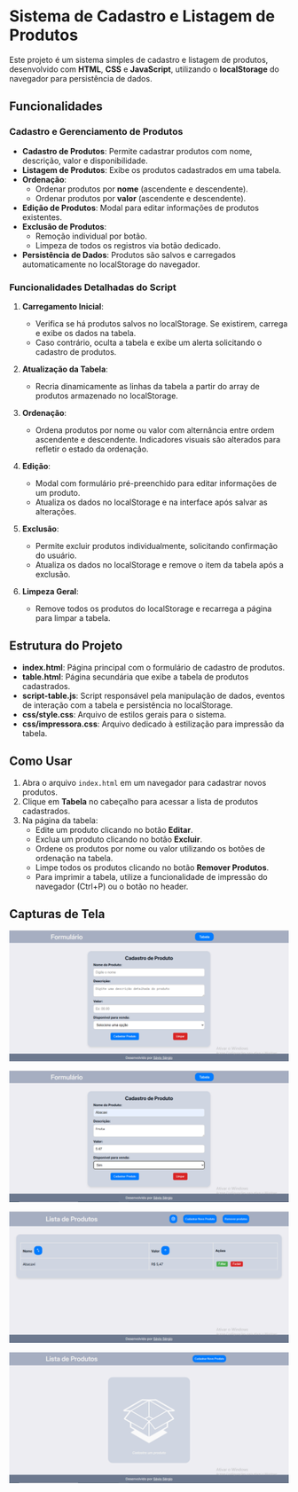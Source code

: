 # Sistema de Cadastro e Listagem de Produtos

Este projeto é um sistema simples de cadastro e listagem de produtos, desenvolvido com **HTML**, **CSS** e **JavaScript**, utilizando o **localStorage** do navegador para persistência de dados.

## Funcionalidades

### Cadastro e Gerenciamento de Produtos

- **Cadastro de Produtos**: Permite cadastrar produtos com nome, descrição, valor e disponibilidade.
- **Listagem de Produtos**: Exibe os produtos cadastrados em uma tabela.
- **Ordenação**:
    - Ordenar produtos por **nome** (ascendente e descendente).
    - Ordenar produtos por **valor** (ascendente e descendente).
- **Edição de Produtos**: Modal para editar informações de produtos existentes.
- **Exclusão de Produtos**:
    - Remoção individual por botão.
    - Limpeza de todos os registros via botão dedicado.
- **Persistência de Dados**: Produtos são salvos e carregados automaticamente no localStorage do navegador.
### Funcionalidades Detalhadas do Script

1. **Carregamento Inicial**:
    - Verifica se há produtos salvos no localStorage. Se existirem, carrega e exibe os dados na tabela.
    - Caso contrário, oculta a tabela e exibe um alerta solicitando o cadastro de produtos.

1. **Atualização da Tabela**:
    - Recria dinamicamente as linhas da tabela a partir do array de produtos armazenado no localStorage.

2. **Ordenação**:
    - Ordena produtos por nome ou valor com alternância entre ordem ascendente e descendente. Indicadores visuais são alterados para refletir o estado da ordenação.

1. **Edição**:
    - Modal com formulário pré-preenchido para editar informações de um produto.
    - Atualiza os dados no localStorage e na interface após salvar as alterações.

1. **Exclusão**:
    - Permite excluir produtos individualmente, solicitando confirmação do usuário.
    - Atualiza os dados no localStorage e remove o item da tabela após a exclusão.

1. **Limpeza Geral**:
    - Remove todos os produtos do localStorage e recarrega a página para limpar a tabela.

## Estrutura do Projeto

- **index.html**: Página principal com o formulário de cadastro de produtos.
- **table.html**: Página secundária que exibe a tabela de produtos cadastrados.
- **script-table.js**: Script responsável pela manipulação de dados, eventos de interação com a tabela e persistência no localStorage.
- **css/style.css**: Arquivo de estilos gerais para o sistema.
- **css/impressora.css**: Arquivo dedicado à estilização para impressão da tabela.

## Como Usar

1. Abra o arquivo `index.html` em um navegador para cadastrar novos produtos.
2. Clique em **Tabela** no cabeçalho para acessar a lista de produtos cadastrados.
3. Na página da tabela:
    - Edite um produto clicando no botão **Editar**.
    - Exclua um produto clicando no botão **Excluir**.
    - Ordene os produtos por nome ou valor utilizando os botões de ordenação na tabela.
    - Limpe todos os produtos clicando no botão **Remover Produtos**.
    - Para imprimir a tabela, utilize a funcionalidade de impressão do navegador (Ctrl+P) ou o botão no header.

## Capturas de Tela
![imagem do formulário](imagens/image.png)

![imagem do formulário preenchido](imagens/image1.png)

![imagem da listagem de produtos em tabela](imagens/image2.png)

![imagem da listagem de produtos vazia](imagens/image3.png)